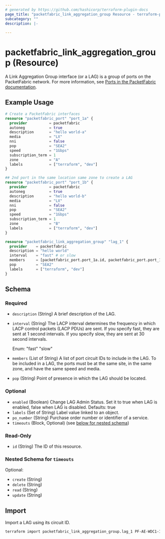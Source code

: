 ```yaml
---
# generated by https://github.com/hashicorp/terraform-plugin-docs
page_title: "packetfabric_link_aggregation_group Resource - terraform-provider-packetfabric"
subcategory: ""
description: |-
  
---
```


# packetfabric_link_aggregation_group (Resource)

A Link Aggregation Group interface (or a LAG) is a group of ports on the PacketFabric network. For more information, see [Ports in the PacketFabric documentation](https://docs.packetfabric.com/ports/).

## Example Usage

```terraform
# Create a PacketFabric interfaces
resource "packetfabric_port" "port_1a" {
  provider          = packetfabric
  autoneg           = true
  description       = "hello world-a"
  media             = "LX"
  nni               = false
  pop               = "SEA2"
  speed             = "1Gbps"
  subscription_term = 1
  zone              = "A"
  labels            = ["terraform", "dev"]
}

## 2nd port in the same location same zone to create a LAG
resource "packetfabric_port" "port_1b" {
  provider          = packetfabric
  autoneg           = true
  description       = "hello world-b"
  media             = "LX"
  nni               = false
  pop               = "SEA2"
  speed             = "1Gbps"
  subscription_term = 1
  zone              = "B"
  labels            = ["terraform", "dev"]
}

resource "packetfabric_link_aggregation_group" "lag_1" {
  provider    = packetfabric
  description = "hello world"
  interval    = "fast" # or slow
  members     = [packetfabric_port.port_1a.id, packetfabric_port.port_1b.id]
  pop         = "SEA2"
  labels      = ["terraform", "dev"]
}
```

<!-- schema generated by tfplugindocs -->
## Schema

### Required

- `description` (String) A brief description of the LAG.
- `interval` (String) The LACP interval determines the frequency in which LACP control packets (LACP PDUs) are sent. If you specify fast, they are sent at 1 second intervals. If you specify slow, they are sent at 30 second intervals.

	Enum: "fast" "slow"
- `members` (List of String) A list of port circuit IDs to include in the LAG. To be included in a LAG, the ports must be at the same site, in the same zone, and have the same speed and media.
- `pop` (String) Point of presence in which the LAG should be located.

### Optional

- `enabled` (Boolean) Change LAG Admin Status. Set it to true when LAG is enabled, false when LAG is disabled. Defaults: true
- `labels` (Set of String) Label value linked to an object.
- `po_number` (String) Purchase order number or identifier of a service.
- `timeouts` (Block, Optional) (see [below for nested schema](#nestedblock--timeouts))

### Read-Only

- `id` (String) The ID of this resource.

<a id="nestedblock--timeouts"></a>
### Nested Schema for `timeouts`

Optional:

- `create` (String)
- `delete` (String)
- `read` (String)
- `update` (String)




## Import

Import a LAG using its circuit ID. 

```bash
terraform import packetfabric_link_aggregation_group.lag_1 PF-AE-WDC1-1726464
```